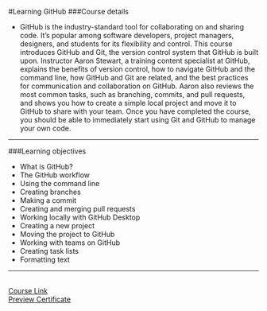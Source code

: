 #Learning GitHub
###Course details
- GitHub is the industry-standard tool for collaborating on and sharing code. It’s popular among software developers, project managers, designers, and students for its flexibility and control. This course introduces GitHub and Git, the version control system that GitHub is built upon. Instructor Aaron Stewart, a training content specialist at GitHub, explains the benefits of version control, how to navigate GitHub and the command line, how GitHub and Git are related, and the best practices for communication and collaboration on GitHub. Aaron also reviews the most common tasks, such as branching, commits, and pull requests, and shows you how to create a simple local project and move it to GitHub to share with your team. Once you have completed the course, you should be able to immediately start using Git and GitHub to manage your own code.
--------
###Learning objectives
- What is GitHub?
- The GitHub workflow
- Using the command line
- Creating branches
- Making a commit
- Creating and merging pull requests
- Working locally with GitHub Desktop
- Creating a new project
- Moving the project to GitHub
- Working with teams on GitHub
- Creating task lists
- Formatting text
-------------------------------
<br>[Course Link](https://www.linkedin.com/learning/learning-github/why-you-should-love-the-command-line?autoplay=true)
<br>[Preview Certificate](https://www.linkedin.com/learning/certificates/697a283dd47c9fa9e5df16ca014c74df7544679f85f982cc7617b3ee5b657254?trk=share_certificate)
